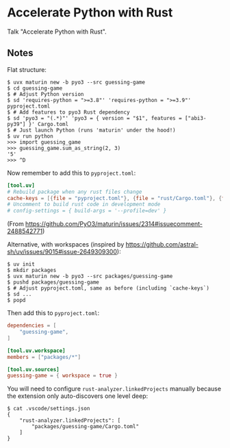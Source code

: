 # Accelerate Python with Rust

Talk "Accelerate Python with Rust".

## Notes

Flat structure:

```shell
$ uvx maturin new -b pyo3 --src guessing-game
$ cd guessing-game
$ # Adjust Python version
$ sd 'requires-python = ">=3.8"' 'requires-python = ">=3.9"' pyproject.toml
$ # Add features to pyo3 Rust dependency
$ sd 'pyo3 = "(.*)"' 'pyo3 = { version = "$1", features = ["abi3-py39"] }' Cargo.toml
$ # Just launch Python (runs 'maturin' under the hood!)
$ uv run python
>>> import guessing_game
>>> guessing_game.sum_as_string(2, 3)
'5'
>>> ^D
```

Now remember to add this to `pyproject.toml`:

```toml
[tool.uv]
# Rebuild package when any rust files change
cache-keys = [{file = "pyproject.toml"}, {file = "rust/Cargo.toml"}, {file = "**/*.rs"}]
# Uncomment to build rust code in development mode
# config-settings = { build-args = '--profile=dev' }
```

(From https://github.com/PyO3/maturin/issues/2314#issuecomment-2488542771)

Alternative, with workspaces (inspired by https://github.com/astral-sh/uv/issues/9015#issue-2649309300):

```shell
$ uv init
$ mkdir packages
$ uvx maturin new -b pyo3 --src packages/guessing-game
$ pushd packages/guessing-game
$ # Adjust pyproject.toml, same as before (including `cache-keys`)
$ sd ...
$ popd
```

Then add this to `pyproject.toml`:

```toml
dependencies = [
    "guessing-game",
]

[tool.uv.workspace]
members = ["packages/*"]

[tool.uv.sources]
guessing-game = { workspace = true }
```

You will need to configure `rust-analyzer.linkedProjects` manually
because the extension only auto-discovers one level deep:

```shell
$ cat .vscode/settings.json
{
    "rust-analyzer.linkedProjects": [
        "packages/guessing-game/Cargo.toml"
    ]
}
```
